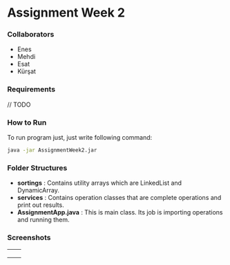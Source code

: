 # **Assignment Week 2**



### Collaborators

* Enes
* Mehdi
* Esat
* Kürşat



### Requirements

// TODO





### How to Run

To run program just, just write following command:

```bash
java -jar AssignmentWeek2.jar
```





### Folder Structures



- **sortings** : Contains utility arrays which are LinkedList and DynamicArray.
- **services** : Contains operation classes that are complete operations and print out results.
- **AssignmentApp.java** : This is main class. Its job is importing operations and running them.  



### Screenshots



|      |      |
| :--: | :--: |
|      |      |
|      |      |
|      |      |

